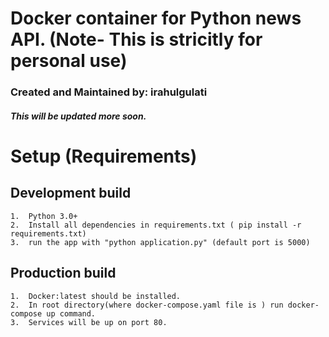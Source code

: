 # Docker container for Python news API. (Note- This is stricitly for personal use)
### Created and Maintained by: irahulgulati
##### This will be updated more soon.

# Setup (Requirements)
## Development build
	1.	Python 3.0+
	2.	Install all dependencies in requirements.txt ( pip install -r requirements.txt)
	3.	run the app with "python application.py" (default port is 5000)
## Production build
	1.	Docker:latest should be installed.
	2.	In root directory(where docker-compose.yaml file is ) run docker-compose up command.
	3.	Services will be up on port 80.
	
